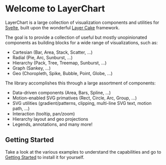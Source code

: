 <div class="prose max-w-none bg-surface-100 p-3 px-5 m-2 rounded shadow-lg border">

<h1>Welcome to LayerChart</h1>

LayerChart is a large collection of visualization components and utilities for [Svelte](https://svelte.dev/), built upon the wonderful [Layer Cake](https://layercake.graphics/) framework.

The goal is to provide a collection of useful but mostly unopinionated components as building blocks for a wide range of visualizations, such as:

- Cartesian (Bar, Area, Stack, Scatter, ...)
- Radial (Pie, Arc, Sunburst, ...)
- Hierarchy (Pack, Tree, Treemap, Sunburst, ...)
- Graph (Sankey, ...)
- Geo (Choropleth, Spike, Bubble, Point, Globe, ...)

The library accomplishes this through a large assortment of components:

- Data-driven components (Area, Bars, Spline, ...)
- Motion-enabled SVG primatives (Rect, Circle, Arc, Group, ...)
- SVG utilities (gradient/patterns, clipping, multi-line SVG text, motion path, ...)
- Interaction (tooltip, pan/zoom)
- Hierarchy layout and geo projections
- Legends, annotations, and many more!

## Getting Started

Take a look at the various examples to understand the capabilities and go to [Getting Started](/getting-started) to install it for yourself.

</div>
